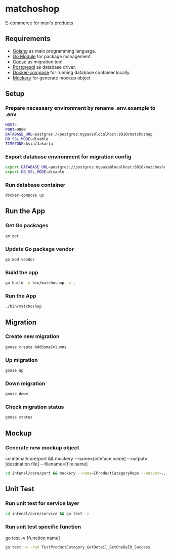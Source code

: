 # matchoshop
E-commerce for men's products

## Requirements

- [Golang](https://golang.org/) as main programming language.
- [Go Module](https://go.dev/blog/using-go-modules) for package management.
- [Goose](https://github.com/steinbacher/goose/) as migration tool.
- [Postgresql](https://www.postgresql.org/) as database driver.
- [Docker-compose](https://docs.docker.com/compose/) for running database container locally.
- [Mockery](https://github.com/vektra/mockery/) for generate mockup object

## Setup
### Prepare necessary environment by rename .env.example to .env

```bash
HOST=
PORT=9000
DATABASE_URL=postgres://postgres:mypass@localhost:8010/matchoshop
DB_SSL_MODE=disable
TIMEZONE=Asia/Jakarta
```

### Export database environment for migration config
```bash
export DATABASE_URL=postgres://postgres:mypass@localhost:8010/matchoshop
export DB_SSL_MODE=disable
```

### Run database container

```bash
docker-compose up
```

## Run the App

### Get Go packages

```bash
go get .
```

### Update Go package vendor

```bash
go mod vendor
```

### Build the app

```bash
go build -o bin/matchoshop -v .
```

### Run the App

```bash
./bin/matchoshop
```

## Migration

### Create new migration
```bash
goose create AddSomeColumns
```

### Up migration
```bash
goose up
```

### Down migration
```bash
goose down
```

### Check migration status
```bash
goose status
```

## Mockup
### Generate new mockup object

cd intenal/core/port && mockery --name=[inteface name] --output=[destination file] --filename=[file name]

```bash
cd intenal/core/port && mockery --name=IProductCategoryRepo --output=./../../mocks --filename=productCategoryRepo.go
```

## Unit Test

### Run unit test for service layer

```bash
cd intenal/core/service && go test -v
```

### Run unit test specific function
go test -v [function name]

```bash
go test -v -run TestProductCategory_GetDetail_GetOneByID_Success
```
